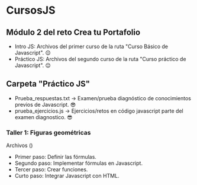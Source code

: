 # CursosJS
## Módulo 2 del reto Crea tu Portafolio

- Intro JS: Archivos del primer curso de la ruta "Curso Básico de Javascript". 😌
- Práctico JS: Archivos del segundo curso de la ruta "Curso práctico de Javascript". 😌


## Carpeta "Práctico JS"
- Prueba_respuestas.txt -> Examen/prueba diagnóstico de conocimientos previos de Javascript. 😎
- prueba_ejercicios.js -> Ejercicios/retos en código javascript parte del examen diagnostico. 😎

### Taller 1: Figuras geométricas 
 Archivos ()
 - Primer paso: Definir las fórmulas.
 - Segundo paso: Implementar fórmulas en Javascript.
 - Tercer paso: Crear funciones.
 - Curto paso: Integrar Javascript con HTML. 
